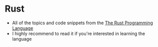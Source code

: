 # Rust
- All of the topics and code snippets from the [The Rust Programming Language](https://doc.rust-lang.org/book/title-page.html)
- I highly recommend to read it if you're interested in learning the language

